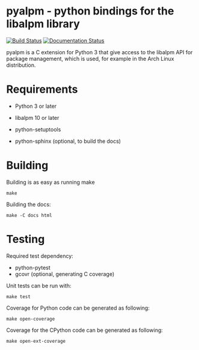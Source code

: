 #  pyalpm - python bindings for the libalpm library

[![Build Status](https://travis-ci.org/archlinux/pyalpm.svg?branch=master)](https://travis-ci.com/archlinux/pyalpm) [![Documentation Status](https://readthedocs.org/projects/pyalpm/badge/?version=latest)](https://pyalpm.readthedocs.io/en/latest/?badge=latest)

pyalpm is a C extension for Python 3 that give access to the
libalpm API for package management, which is used, for example
in the Arch Linux distribution.

# Requirements

* Python 3 or later

* libalpm 10 or later

* python-setuptools

* python-sphinx (optional, to build the docs)

# Building

Building is as easy as running make

	make

Building the docs:

	make -C docs html

# Testing

Required test dependency:

* python-pytest
* gcovr (optional, generating C coverage) 

Unit tests can be run with:

	make test

Coverage for Python code can be generated as following:

	make open-coverage

Coverage for the CPython code can be generated as following:

	make open-ext-coverage

